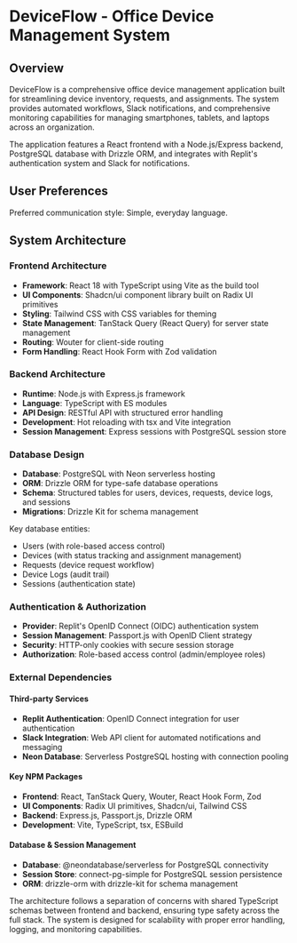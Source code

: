 # DeviceFlow - Office Device Management System

## Overview

DeviceFlow is a comprehensive office device management application built for streamlining device inventory, requests, and assignments. The system provides automated workflows, Slack notifications, and comprehensive monitoring capabilities for managing smartphones, tablets, and laptops across an organization.

The application features a React frontend with a Node.js/Express backend, PostgreSQL database with Drizzle ORM, and integrates with Replit's authentication system and Slack for notifications.

## User Preferences

Preferred communication style: Simple, everyday language.

## System Architecture

### Frontend Architecture
- **Framework**: React 18 with TypeScript using Vite as the build tool
- **UI Components**: Shadcn/ui component library built on Radix UI primitives
- **Styling**: Tailwind CSS with CSS variables for theming
- **State Management**: TanStack Query (React Query) for server state management
- **Routing**: Wouter for client-side routing
- **Form Handling**: React Hook Form with Zod validation

### Backend Architecture
- **Runtime**: Node.js with Express.js framework
- **Language**: TypeScript with ES modules
- **API Design**: RESTful API with structured error handling
- **Development**: Hot reloading with tsx and Vite integration
- **Session Management**: Express sessions with PostgreSQL session store

### Database Design
- **Database**: PostgreSQL with Neon serverless hosting
- **ORM**: Drizzle ORM for type-safe database operations
- **Schema**: Structured tables for users, devices, requests, device logs, and sessions
- **Migrations**: Drizzle Kit for schema management

Key database entities:
- Users (with role-based access control)
- Devices (with status tracking and assignment management)
- Requests (device request workflow)
- Device Logs (audit trail)
- Sessions (authentication state)

### Authentication & Authorization
- **Provider**: Replit's OpenID Connect (OIDC) authentication system
- **Session Management**: Passport.js with OpenID Client strategy
- **Security**: HTTP-only cookies with secure session storage
- **Authorization**: Role-based access control (admin/employee roles)

### External Dependencies

#### Third-party Services
- **Replit Authentication**: OpenID Connect integration for user authentication
- **Slack Integration**: Web API client for automated notifications and messaging
- **Neon Database**: Serverless PostgreSQL hosting with connection pooling

#### Key NPM Packages
- **Frontend**: React, TanStack Query, Wouter, React Hook Form, Zod
- **UI Components**: Radix UI primitives, Shadcn/ui, Tailwind CSS
- **Backend**: Express.js, Passport.js, Drizzle ORM
- **Development**: Vite, TypeScript, tsx, ESBuild

#### Database & Session Management
- **Database**: @neondatabase/serverless for PostgreSQL connectivity
- **Session Store**: connect-pg-simple for PostgreSQL session persistence
- **ORM**: drizzle-orm with drizzle-kit for schema management

The architecture follows a separation of concerns with shared TypeScript schemas between frontend and backend, ensuring type safety across the full stack. The system is designed for scalability with proper error handling, logging, and monitoring capabilities.